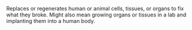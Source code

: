 Replaces or regenerates human or animal cells, tissues, or organs to fix what they broke. Might also mean growing organs or tissues in a lab and implanting them into a human body.
